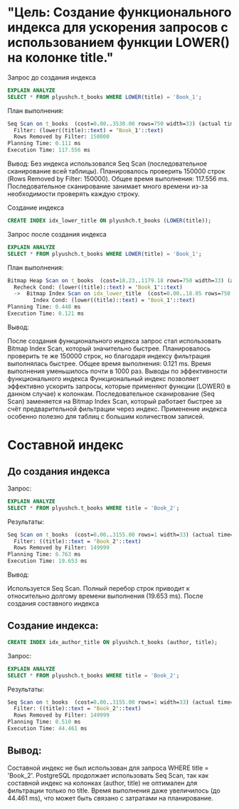 
# "Цель: Создание функционального индекса для ускорения запросов с использованием функции LOWER() на колонке title."

Запрос до создания индекса
```sql
EXPLAIN ANALYZE
SELECT * FROM plyushch.t_books WHERE LOWER(title) = 'Book_1';
```
План выполнения:
```mathematica
Seq Scan on t_books  (cost=0.00..3530.00 rows=750 width=33) (actual time=117.517..117.518 rows=0 loops=1)
  Filter: (lower((title)::text) = 'Book_1'::text)
  Rows Removed by Filter: 150000
Planning Time: 0.111 ms
Execution Time: 117.556 ms
```
Вывод:
Без индекса использовался Seq Scan (последовательное сканирование всей таблицы).
Планировалось проверить 150000 строк (Rows Removed by Filter: 150000).
Общее время выполнения: 117.556 ms.
Последовательное сканирование занимает много времени из-за необходимости проверять каждую строку.

Создание индекса

```sql
CREATE INDEX idx_lower_title ON plyushch.t_books (LOWER(title));
```
Запрос после создания индекса
```sql
EXPLAIN ANALYZE
SELECT * FROM plyushch.t_books WHERE LOWER(title) = 'Book_1';
```
План выполнения:

```mathematica
Bitmap Heap Scan on t_books  (cost=18.23..1179.18 rows=750 width=33) (actual time=0.080..0.081 rows=0 loops=1)
  Recheck Cond: (lower((title)::text) = 'Book_1'::text)
  ->  Bitmap Index Scan on idx_lower_title  (cost=0.00..18.05 rows=750 width=0) (actual time=0.057..0.058 rows=0 loops=1)
        Index Cond: (lower((title)::text) = 'Book_1'::text)
Planning Time: 0.448 ms
Execution Time: 0.121 ms
```
Вывод:

После создания функционального индекса запрос стал использовать Bitmap Index Scan, который значительно быстрее.
Планировалось проверить те же 150000 строк, но благодаря индексу фильтрация выполнялась быстрее.
Общее время выполнения: 0.121 ms.
Время выполнения уменьшилось почти в 1000 раз.
 Выводы по эффективности функционального индекса
Функциональный индекс позволяет эффективно ускорить запросы, которые применяют функции (LOWER() в данном случае) к колонкам.
Последовательное сканирование (Seq Scan) заменяется на Bitmap Index Scan, который работает быстрее за счёт предварительной фильтрации через индекс.
Применение индекса особенно полезно для таблиц с большим количеством записей.

# Составной индекс

## До создания индекса

Запрос:

```sql
EXPLAIN ANALYZE
SELECT * FROM plyushch.t_books WHERE title = 'Book_2';
```
Результаты:

```mathematica
Seq Scan on t_books  (cost=0.00..3155.00 rows=1 width=33) (actual time=0.013..19.628 rows=1 loops=1)
  Filter: ((title)::text = 'Book_2'::text)
  Rows Removed by Filter: 149999
Planning Time: 0.763 ms
Execution Time: 19.653 ms
```
Вывод:

Используется Seq Scan.
Полный перебор строк приводит к относительно долгому времени выполнения (19.653 ms).
После создания составного индекса

## Создание индекса:

```sql
CREATE INDEX idx_author_title ON plyushch.t_books (author, title);
```
Запрос:

```sql
EXPLAIN ANALYZE
SELECT * FROM plyushch.t_books WHERE title = 'Book_2';
```
Результаты:
```mathematica
Seq Scan on t_books  (cost=0.00..3155.00 rows=1 width=33) (actual time=0.018..44.411 rows=1 loops=1)
  Filter: ((title)::text = 'Book_2'::text)
  Rows Removed by Filter: 149999
Planning Time: 0.510 ms
Execution Time: 44.461 ms
```
## Вывод:

Составной индекс не был использован для запроса WHERE title = 'Book_2'.
PostgreSQL продолжает использовать Seq Scan, так как составной индекс на колонках (author, title) не оптимален для фильтрации только по title.
Время выполнения даже увеличилось (до 44.461 ms), что может быть связано с затратами на планирование.
